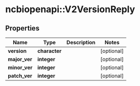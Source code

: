 # ncbiopenapi::V2VersionReply


## Properties
Name | Type | Description | Notes
------------ | ------------- | ------------- | -------------
**version** | **character** |  | [optional] 
**major_ver** | **integer** |  | [optional] 
**minor_ver** | **integer** |  | [optional] 
**patch_ver** | **integer** |  | [optional] 


